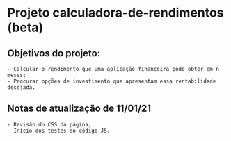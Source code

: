 # Projeto calculadora-de-rendimentos (beta)

## Objetivos do projeto:
    - Calcular o rendimento que uma aplicação financeira pode obter em n meses;
    - Procurar opções de investimento que apresentam essa rentabilidade desejada. 

## Notas de atualização de 11/01/21
    - Revisão do CSS da página;
    - Início dos testes do código JS.